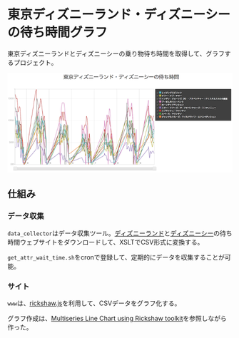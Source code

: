 東京ディズニーランド・ディズニーシーの待ち時間グラフ
=============

東京ディズニーランドとディズニーシーの乗り物待ち時間を取得して、グラフするプロジェクト。

![スクリーンショット](sample/tdl_wait_time_sample.png)

## 仕組み ##

### データ収集 ###

`data_collector`はデータ収集ツール。[ディズニーランド](http://s.tokyodisneyresort.jp/tdl/atrc_list.htm])と[ディズニーシー](http://s.tokyodisneyresort.jp/tds/atrc_list.htm)の待ち時間ウェブサイトをダウンロードして、XSLTでCSV形式に変換する。

`get_attr_wait_time.sh`をcronで登録して、定期的にデータを収集することが可能。

### サイト ###

`www`は、[rickshaw.js](https://github.com/shutterstock/rickshaw)を利用して、CSVデータをグラフ化する。

グラフ作成は、[Multiseries Line Chart using Rickshaw toolkit](https://gist.github.com/clebio/4420982)を参照しながら作った。

